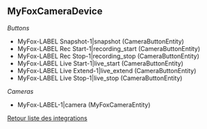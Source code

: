 ## MyFoxCameraDevice

*Buttons*
- MyFox-LABEL Snapshot-1|snapshot (CameraButtonEntity)
- MyFox-LABEL Rec Start-1|recording_start (CameraButtonEntity)
- MyFox-LABEL Rec Stop-1|recording_stop (CameraButtonEntity)
- MyFox-LABEL Live Start-1|live_start (CameraButtonEntity)
- MyFox-LABEL Live Extend-1|live_extend (CameraButtonEntity)
- MyFox-LABEL Live Stop-1|live_stop (CameraButtonEntity)

*Cameras*
- MyFox-LABEL-1|camera (MyFoxCameraEntity)


[Retour liste des integrations](../integration.md)
